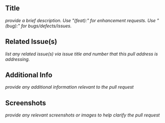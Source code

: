 ## Title
 *provide a brief description. Use "(feat):" for enhancement requests. Use "(bug):" for bugs/defects/issues.*


## Related Issue(s)
 *list any related issue(s) via issue title and number that this pull address is addressing.*


## Additional Info
 *provide any additional information relevant to the pull request*

## Screenshots
 *provide any relevant screenshots or images to help clarify the pull request*


